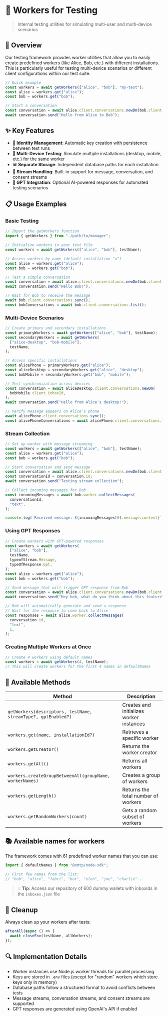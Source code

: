 # 🤖 Workers for Testing

> Internal testing utilities for simulating multi-user and multi-device scenarios

## 🌟 Overview

Our testing framework provides worker utilities that allow you to easily create predefined workers (like Alice, Bob, etc.) with different installations. This is particularly useful for testing multi-device scenarios or different client configurations within our test suite.

```typescript
// Quick example
const workers = await getWorkers(["alice", "bob"], "my-test");
const alice = workers.get("alice");
const bob = workers.get("bob");

// Start a conversation
const conversation = await alice.client.conversations.newDm(bob.client.inboxId);
await conversation.send("Hello from Alice to Bob");
```

## ✨ Key Features

- **🔑 Identity Management**: Automatic key creation with persistence between test runs
- **📱 Multi-Device Testing**: Simulate multiple installations (desktop, mobile, etc.) for the same worker
- **📊 Separate Storage**: Independent database paths for each installation
- **🔄 Stream Handling**: Built-in support for message, conversation, and consent streams
- **🤖 GPT Integration**: Optional AI-powered responses for automated testing scenarios

## 📋 Usage Examples

### Basic Testing

```typescript
// Import the getWorkers function
import { getWorkers } from "./path/to/manager";

// Initialize workers in your test file
const workers = await getWorkers(["alice", "bob"], testName);

// Access workers by name (default installation "a")
const alice = workers.get("alice");
const bob = workers.get("bob");

// Test a simple conversation
const conversation = await alice.client.conversations.newDm(bob.client.inboxId);
await conversation.send("Hello Bob!");

// Wait for Bob to receive the message
await bob.client.conversations.sync();
const bobConversations = await bob.client.conversations.list();
```

### Multi-Device Scenarios

```typescript
// Create primary and secondary installations
const primaryWorkers = await getWorkers(["alice", "bob"], testName);
const secondaryWorkers = await getWorkers(
  ["alice-desktop", "bob-mobile"],
  testName,
);

// Access specific installations
const alicePhone = primaryWorkers.get("alice");
const aliceDesktop = secondaryWorkers.get("alice", "desktop");
const bobMobile = secondaryWorkers.get("bob", "mobile");

// Test synchronization across devices
const conversation = await aliceDesktop.client.conversations.newDm(
  bobMobile.client.inboxId,
);
await conversation.send("Hello from Alice's desktop!");

// Verify message appears on Alice's phone
await alicePhone.client.conversations.sync();
const alicePhoneConversations = await alicePhone.client.conversations.list();
```

### Stream Collection

```typescript
// Set up worker with message streaming
const workers = await getWorkers(["alice", "bob"], testName);
const alice = workers.get("alice");
const bob = workers.get("bob");

// Start conversation and send message
const conversation = await alice.client.conversations.newDm(bob.client.inboxId);
const conversationId = conversation.id;
await conversation.send("Testing stream collection");

// Collect incoming messages for Bob
const incomingMessages = await bob.worker.collectMessages(
  conversationId,
  "text",
);

console.log(`Received message: ${incomingMessages[0].message.content}`);
```

### Using GPT Responses

```typescript
// Create workers with GPT-powered responses
const workers = await getWorkers(
  ["alice", "bob"],
  testName,
  typeofStream.Message,
  typeOfResponse.Gpt,
);
const alice = workers.get("alice");
const bob = workers.get("bob");

// Send message that will trigger GPT response from Bob
const conversation = await alice.client.conversations.newDm(bob.client.inboxId);
await conversation.send("Hey bob, what do you think about this feature?");

// Bob will automatically generate and send a response
// Wait for the response to come back to Alice
const responses = await alice.worker.collectMessages(
  conversation.id,
  "text",
  1,
);
```

### Creating Multiple Workers at Once

```typescript
// Create 4 workers using default names
const workers = await getWorkers(4, testName);
// This will create workers for the first 4 names in defaultNames
```

## 🧰 Available Methods

| Method                                                        | Description                              |
| ------------------------------------------------------------- | ---------------------------------------- |
| `getWorkers(descriptors, testName, streamType?, gptEnabled?)` | Creates and initializes worker instances |
| `workers.get(name, installationId?)`                          | Retrieves a specific worker              |
| `workers.getCreator()`                                        | Returns the worker creator               |
| `workers.getAll()`                                            | Returns all workers                      |
| `workers.createGroupBetweenAll(groupName, workerNames)`       | Creates a group of workers               |
| `workers.getLength()`                                         | Returns the total number of workers      |
| `workers.getRandomWorkers(count)`                             | Gets a random subset of workers          |

## 📚 Available names for workers

The framework comes with 61 predefined worker names that you can use:

```typescript
import { defaultNames } from "@xmtp/node-sdk";

// First few names from the list:
// "bob", "alice", "fabri", "bot", "elon", "joe", "charlie"...
```

> 💡 **Tip**: Access our repository of 600 dummy wallets with inboxIds in the `inboxes.json` file

## 🧹 Cleanup

Always clean up your workers after tests:

```typescript
afterAll(async () => {
  await closeEnv(testName, allWorkers);
});
```

## 🔍 Implementation Details

- Worker instances use Node.js worker threads for parallel processing
- Keys are stored in `.env` files (except for "random" workers which store keys only in memory)
- Database paths follow a structured format to avoid conflicts between tests
- Message streams, conversation streams, and consent streams are supported
- GPT responses are generated using OpenAI's API if enabled
